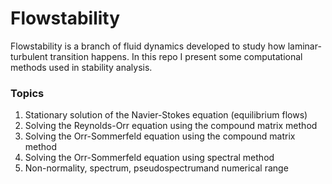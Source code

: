# Flowstability

Flowstability is a branch of fluid dynamics developed to study how laminar-turbulent transition happens. In this repo I present some computational methods used in stability analysis.

### Topics

1. Stationary solution of the Navier-Stokes equation (equilibrium flows)
2. Solving the Reynolds-Orr equation using the compound matrix method
3. Solving the Orr-Sommerfeld equation using the compound matrix method
4. Solving the Orr-Sommerfeld equation using spectral method
5. Non-normality, spectrum, pseudospectrumand numerical range
